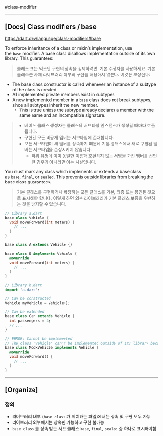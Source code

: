 #class-modifier 

---
## [Docs] Class modifiers / base
https://dart.dev/language/class-modifiers#base

To enforce inheritance of a class or mixin’s implementation, use the `base` modifier. A base class disallows implementation outside of its own library. This guarantees:
> 클래스 또는 믹스인 구현의 상속을 강제하려면, 기본 수정자를 사용하세요. 기본 클래스는 자체 라이브러리 외부의 구현을 허용하지 않는다. 이것은 보장한다:

- The base class constructor is called whenever an instance of a subtype of the class is created.
- All implemented private members exist in subtypes.
- A new implemented member in a `base` class does not break subtypes, since all subtypes inherit the new member.
    - This is true unless the subtype already declares a member with the same name and an incompatible signature.

> - 베이스 클래스 생성자는 클래스의 서브타입 인스턴스가 생성될 때마다 호출됩니다.
> - 구현된 모든 비공개 멤버는 서브타입에 존재합니다.
> - 모든 서브타입이 새 멤버를 상속하기 때문에 기본 클래스에서 새로 구현된 멤버는 서브타입을 손상시키지 않습니다.
> 	- 하위 유형이 이미 동일한 이름과 호환되지 않는 서명을 가진 멤버를 선언한 경우가 아니라면 이는 사실입니다.

You must mark any class which implements or extends a base class as `base`, `final`, or `sealed`. This prevents outside libraries from breaking the base class guarantees.
> 기본 클래스를 구현하거나 확장하는 모든 클래스를 기본, 최종 또는 봉인된 것으로 표시해야 합니다. 이렇게 하면 외부 라이브러리가 기본 클래스 보증을 위반하는 것을 방지할 수 있습니다.

```dart
// Library a.dart
base class Vehicle {
  void moveForward(int meters) {
    // ...
  }
}

base class A extends Vehicle {}  
  
base class B implements Vehicle {  
  @override  
  void moveForward(int meters) {  
    // ...  
  }  
}
```

```dart
// Library b.dart
import 'a.dart';

// Can be constructed
Vehicle myVehicle = Vehicle();

// Can be extended
base class Car extends Vehicle {
  int passengers = 4;
  // ...
}

// ERROR: Cannot be implemented
// The class 'Vehicle' can't be implemented outside of its library because it's a base class.
base class MockVehicle implements Vehicle {
  @override
  void moveForward() {
    // ...
  }
}
```

---
## [Organize]
### 정의
- 라이브러리 내부 (`base class` 가 위치하는 파일)에서는 상속 및 구현 모두 가능
- 라이브러리 외부에서는 상속만 가능하고 구현 불가능
- `base class` 를 상속 받는 서브 클래스 `base`, `final`, `sealed` 중 하나로 표시해야함